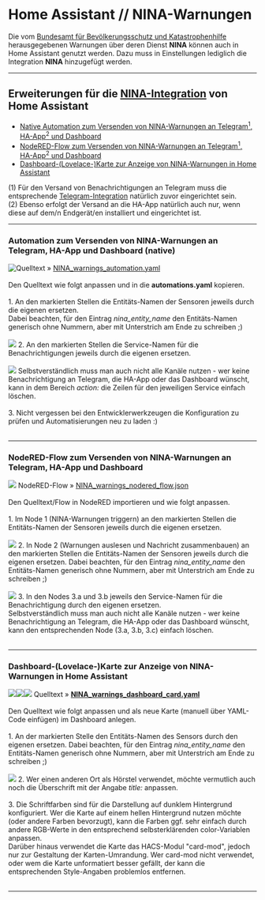 <h1>Home Assistant // NINA-Warnungen</h1>

Die vom <a href="https://www.bbk.bund.de/DE/Warnung-Vorsorge/Warn-App-NINA/warn-app-nina_node.html">Bundesamt für Bevölkerungsschutz und Katastrophenhilfe</a> herausgegebenen Warnungen über deren Dienst <b>NINA</b> können auch in Home Assistant genutzt werden. Dazu muss in Einstellungen lediglich die Integration <b>NINA</b> hinzugefügt werden.

<hr>
<h2>Erweiterungen für die <a href="https://www.home-assistant.io/integrations/nina/">NINA-Integration</a> von Home Assistant</h2><ul>
<li><a href="#automation">Native Automation zum Versenden von NINA-Warnungen an Telegram<sup>1</sup>, HA-App<sup>2</sup> und Dashboard</a></li>
<li><a href="#nodered">NodeRED-Flow zum Versenden von NINA-Warnungen an Telegram<sup>1</sup>, HA-App<sup>2</sup> und Dashboard</a></li>
<li><a href="#dashboard">Dashboard-(Lovelace-)Karte zur Anzeige von NINA-Warnungen in Home Assistant</a></li>
</ul>
(1) Für den Versand von Benachrichtigungen an Telegram muss die entsprechende <a href="https://www.home-assistant.io/integrations/telegram">Telegram-Integration</a> natürlich zuvor eingerichtet sein.<br />
(2) Ebenso erfolgt der Versand an die HA-App natürlich auch nur, wenn diese auf dem/n Endgerät/en installiert und eingerichtet ist.<br />

<a id="automation"></a>
<hr>
<h3>Automation zum Versenden von NINA-Warnungen an Telegram, HA-App und Dashboard (native)</h3>
<img style="float:left;" src="./img/NINA_img_notification_ha.png">
Quelltext&nbsp;&raquo;&nbsp;<a href="https://github.com/migacode/home-assistant/blob/main/nina/code/NINA_warnings_automation.yaml">NINA_warnings_automation.yaml</a><br />
<br />
Den Quelltext wie folgt anpassen und in die <b>automations.yaml</b> kopieren.<br />
<br />
1. An den markierten Stellen die Entitäts-Namen der Sensoren jeweils durch die eigenen ersetzen.<br />
Dabei beachten, für den Eintrag <i>nina_entity_name</i> den Entitäts-Namen generisch ohne Nummern, aber mit Unterstrich am Ende zu schreiben ;)<br />
<br />
<img src="./img/NINA_img_changes_automation_1.png">
2. An den markierten Stellen die Service-Namen für die Benachrichtigungen jeweils durch die eigenen ersetzen.<br />
<br />
<img src="./img/NINA_img_changes_automation_2.png">
Selbstverständlich muss man auch nicht alle Kanäle nutzen - wer keine Benachrichtigung an Telegram, die HA-App oder das Dashboard wünscht, kann in dem Bereich <i>action:</i> die Zeilen für den jeweiligen Service einfach löschen.<br />
<br />
3. Nicht vergessen bei den Entwicklerwerkzeugen die Konfiguration zu prüfen und Automatisierungen neu zu laden :)<br />
<br />

<a id="nodered"></a>
<hr>
<h3>NodeRED-Flow zum Versenden von NINA-Warnungen an Telegram, HA-App und Dashboard</h3>
<img src="./img/NINA_img_nodered_flow.png">
NodeRED-Flow&nbsp;&raquo;&nbsp;<a href="https://github.com/migacode/home-assistant/blob/main/nina/code/NINA_warnings_nodered_flow.json">NINA_warnings_nodered_flow.json</a><br />
<br />
Den Quelltext/Flow in NodeRED importieren und wie folgt anpassen.<br />
<br />
1. Im Node 1 (NINA-Warnungen triggern) an den markierten Stellen die Entitäts-Namen der Sensoren jeweils durch die eigenen ersetzen.<br />
<br />
<img src="./img/NINA_img_changes_flow_1.png">
2. In Node 2 (Warnungen auslesen und Nachricht zusammenbauen) an den markierten Stellen die Entitäts-Namen der Sensoren jeweils durch die eigenen ersetzen. Dabei beachten, für den Eintrag <i>nina_entity_name</i> den Entitäts-Namen generisch ohne Nummern, aber mit Unterstrich am Ende zu schreiben ;)<br />
<br />
<img src="./img/NINA_img_changes_flow_2.png">
3. In den Nodes 3.a und 3.b jeweils den Service-Namen für die Benachrichtigung durch den eigenen ersetzen.<br />
Selbstverständlich muss man auch nicht alle Kanäle nutzen - wer keine Benachrichtigung an Telegram, die HA-App oder das Dashboard wünscht, kann den entsprechenden Node (3.a, 3.b, 3.c) einfach löschen.<br />
<br />

<a id="dashboard"></a>
<hr>
<h3>Dashboard-(Lovelace-)Karte zur Anzeige von NINA-Warnungen in Home Assistant</h3>
<img src="./img/NINA_img_no_warnings.png"><img src="./img/NINA_img_warning_1.png"><img src="./img/NINA_img_warning_2.png">
Quelltext&nbsp;&raquo;&nbsp;<a href="https://github.com/migacode/home-assistant/blob/main/nina/code/NINA_warnings_dashboard_card.yaml"><strong>NINA_warnings_dashboard_card.yaml</strong></a><br />
<br />
Den Quelltext wie folgt anpassen und als neue Karte (manuell über YAML-Code einfügen) im Dashboard anlegen.<br />
<br />
1. An der markierten Stelle den Entitäts-Namen des Sensors durch den eigenen ersetzen. Dabei beachten, für den Eintrag <i>nina_entity_name</i> den Entitäts-Namen generisch ohne Nummern, aber mit Unterstrich am Ende zu schreiben ;)<br />
<br />
<img src="./img/NINA_img_changes_dashboard.png">
2. Wer einen anderen Ort als Hörstel verwendet, möchte vermutlich auch noch die Überschrift mit der Angabe <i>title:</i> anpassen.<br/>
<br />
3. Die Schriftfarben sind für die Darstellung auf dunklem Hintergrund konfiguriert. Wer die Karte auf einem hellen Hintergrund nutzen möchte (oder andere Farben bevorzugt), kann die Farben ggf. sehr einfach durch andere RGB-Werte in den entsprechend selbsterklärenden color-Variablen anpassen.<br />
Darüber hinaus verwendet die Karte das HACS-Modul "card-mod", jedoch nur zur Gestaltung der Karten-Umrandung. Wer card-mod nicht verwendet, oder wem die Karte unformatiert besser gefällt, der kann die entsprechenden Style-Angaben problemlos entfernen.<br />
<br />

<hr>
